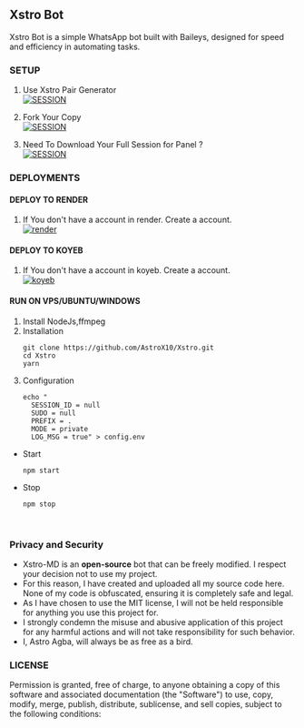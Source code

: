 ## Xstro Bot

Xstro Bot is a simple WhatsApp bot built with Baileys, designed for speed and efficiency in automating tasks.

### SETUP

1. Use Xstro Pair Generator
   <br>
   <a href='https://astrox10.github.io/Xstro/' target="_blank"><img alt='SESSION' src='https://img.shields.io/badge/SESSION-100000?style=for-the-badge&logo=scan&logoColor=white&labelColor=black&color=black'/></a>

2. Fork Your Copy
   <br>
   <a href='https://github.com/AstroX10/Xstro/fork' target="_blank"><img alt='SESSION' src='https://img.shields.io/badge/FORK REPO-100000?style=for-the-badge&logo=scan&logoColor=white&labelColor=black&color=black'/></a>

3. Need To Download Your Full Session for Panel ?
   <br>
   <a href='https://session-wd8n.onrender.com' target="_blank"><img alt='SESSION' src='https://img.shields.io/badge/PANEL SESSION-100000?style=for-the-badge&logo=scan&logoColor=white&labelColor=black&color=black'/></a>

### DEPLOYMENTS

#### DEPLOY TO RENDER

1. If You don't have a account in render. Create a account.
   <br>
   <a href='https://dashboard.render.com/register' target="_blank"><img alt='render' src='https://img.shields.io/badge/-Create-black?style=for-the-badge&logo=render&logoColor=white'/></a>

#### DEPLOY TO KOYEB

1. If You don't have a account in koyeb. Create a account.
   <br>
   <a href='https://app.koyeb.com/auth/signup' target="_blank"><img alt='koyeb' src='https://img.shields.io/badge/-Create-black?style=for-the-badge&logo=koyeb&logoColor=white'/></a>

#### RUN ON VPS/UBUNTU/WINDOWS

1. Install NodeJs,ffmpeg
2. Installation
   ```
   git clone https://github.com/AstroX10/Xstro.git
   cd Xstro
   yarn
   ```
3. Configuration
   ```
   echo "
     SESSION_ID = null
     SUDO = null
     PREFIX = .
     MODE = private
     LOG_MSG = true" > config.env
   ```

- Start
  ```
  npm start
  ```
- Stop
  ```
  npm stop
  ```
  <br>

### Privacy and Security

- Xstro-MD is an **open-source** bot that can be freely modified. I respect your decision not to use my project.
- For this reason, I have created and uploaded all my source code here. None of my code is obfuscated, ensuring it is completely safe and legal.
- As I have chosen to use the MIT license, I will not be held responsible for anything you use this project for.
- I strongly condemn the misuse and abusive application of this project for any harmful actions and will not take responsibility for such behavior.
- I, Astro Agba, will always be as free as a bird.

### LICENSE

Permission is granted, free of charge, to anyone obtaining a copy of this software and associated documentation (the "Software") to use, copy, modify, merge, publish, distribute, sublicense, and sell copies, subject to the following conditions:
